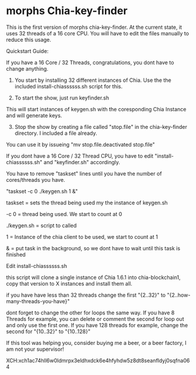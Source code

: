 
# morphs Chia-key-finder

This is the first version of morphs chia-key-finder. At the current state, it uses 32 threads of a 16 core CPU. You will have to edit the files manually to reduce this usage.

Quickstart Guide:

If you have a 16 Core / 32 Threads, congratulations, you dont have to change anything.

1. You start by installing 32 different instances of Chia. Use the the included install-chiassssss.sh script for this.

2. To start the show, just run keyfinder.sh

This will start instances of keygen.sh with the coresponding Chia Instance and will generate keys.

3. Stop the show by creating a file called "stop.file" in the chia-key-finder directory. I included a file already. 

You can use it by issueing "mv stop.file.deactivated stop.file" 

If you dont have a 16 Core / 32 Thread CPU, you have to edit "install-chiassssss.sh" and "keyfinder.sh" accordingly.

You have to remove "taskset" lines until you have the number of cores/threads you have.

"taskset -c 0 ./keygen.sh 1 &"

taskset = sets the thread being used my the instance of keygen.sh

-c 0 = thread being used. We start to count at 0

./keygen.sh = script to called

1 = Instance of the chia client to be used, we start to count at 1

& = put task in the background, so we dont have to wait until this task is finished

Edit install-chiassssss.sh

this script will clone a single instance of Chia 1.6.1 into chia-blockchain1, copy that version to X instances and install them all.

if you have have less than 32 threads change the first "{2..32}" to "{2..how-many-threads-you-have}"

dont forget to change the other for loops the same way. If you have 8 Threads for example, you can delete or comment the second for loop out and only use the first one.
If you have 128 threads for example, change the second for "{10..32}" to "{10..128}"


If this tool was helping you, consider buying me a beer, or a beer factory, I am not your supervisor!

XCH:xch1ac74hll6w0ldmrpx3eldhxdck6e4hfyhdw5z8dt8seanfldyj0sqfna064

